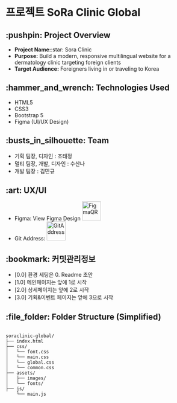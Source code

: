 # 프로젝트 SoRa Clinic Global
<h2>:pushpin: Project Overview</h2>
<ul>
    <li><strong>Project Name:</strong>:star: Sora Clinic</li>
    <li><strong>Purpose:</strong> Build a modern, responsive multilingual website for a dermatology clinic targeting foreign clients</li>
    <li><strong>Target Audience:</strong> Foreigners living in or traveling to Korea</li>
</ul>
<h2>:hammer_and_wrench: Technologies Used</h2>
<ul>
    <li>HTML5</li>
    <li>CSS3</li>
    <li>Bootstrap 5</li>
    <li>Figma (UI/UX Design)</li>
</ul>

<h2>:busts_in_silhouette: Team</h2>
<ul>
    <li>기획 팀장, 디자인 : 조태정</li>
    <li>멀티 팀장, 개발, 디자인 : 수산나</li>
    <li>개발 팀장 : 김민규</li>
</ul>

<h2>:art: UX/UI</h2>
<ul>
     <li>Figma: View Figma Design <a href="https://m.site.naver.com/1NTVy" target="_blank">
            <img width="50" height="50" src="https://github.com/user-attachments/assets/039c8845-1bcb-4264-8602-2bfb7a0ddecf" alt="FigmaQR"/>
        </a>
    </li> 
    <li> Git Address: <a href="https://m.site.naver.com/1NTW6" target="_blank">
        <img width="50" height="50" alt="GitAddress" src="https://github.com/user-attachments/assets/0e715d49-88c3-4f31-8675-76b1545a25ab" /> 
        </a>
    </li>
</ul>
<h2>:bookmark: 커밋관리정보</h2>
<ul>
    <li>[0.0] 환경 세팅은 0. Readme 초안</li>
    <li>[1.0] 메인페이지는 앞에 1로 시작</li>
    <li>[2.0] 상세페이지는 앞에 2로 시작</li>
    <li>[3.0] 기획&이벤트 페이지는 앞에 3으로 시작</li>
</ul>

<h2>:file_folder: Folder Structure (Simplified)</h2>
<pre><code>
soraclinic-global/
├── index.html
├── css/
│   └── font.css
│   └── main.css
│   └── global.css
│   └── common.css
├── assets/
│   ├── images/
│   └── fonts/
├── js/
    └── main.js

</code></pre>
